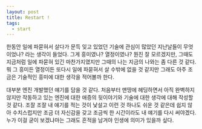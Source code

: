 ```yaml
---
layout: post
title: Restart !
tags:
  - start
---
```


한동안 일에 파묻혀서 살다가 문득 잊고 있었던 기술에 관심이 많았던 지난날들이 무엇이었나? 라는 생각이 들었다. 그게 흥미였나? 열정이였나? 뭔진 잘 모르겠지만, 그때도 지금처럼 일에 파묻혀 있긴 마찬가지였지만 그때의 나는 지금의 나와는 좀 다른 것 같다. 뭐 그 흥미든 열정이든 또다시 일에 파묻혀서 살 수밖에 없을 것 같지만 그래도 아주 조금은 기술적인 흥미에 대한 생각을 적어볼까 한다.

대부분 엔진 개발했던 얘기를 담을 것 같다. 처음부터 맨땅에 헤딩하면서 아직 완벽하지 않지만 작동하고 있는 엔진에 대한 애증의 뒷이야기와 기술에 대한 생각에 대해 작성할 것 같다. 조잘 조잘 내 얘기를 적는 것이 낯설고 이런 것 하나도 쉬운 것 같은데 쉽지 않아 수치스럽지만 조금 더 자신감을 갖고 조금씩 한 시간이라도 내 얘기를 다시 써야겠다. 누가 이걸 굳이 보겠냐마는 그래도 흔적을 남겨야 인생에 의미가 있을까 싶다.
